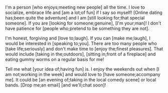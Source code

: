 I'm a person [who enjoys;meeting new people] all the time. I love to socialize, embrace life and [am a lot;of fun] if I say so myself! [Online dating has;been quite the adventure] and I am [still looking for;that special someone]. If you are [looking for someone;genuine], [I'm your;man]! I don't have patience for [people who;pretend to be something they are not].

I'm honest, forgiving and [love to;laugh]. If you can [make me;laugh], I would be interested in [speaking to;you]. There are too many people who [take life;seriously] and don't make time to [enjoy the;finest pleasures]. That would include [taking in the;outdoors], [sitting in;front of a fireplace] and eating gummy worms on a regular basis for me!

Tell me what [your idea of;having fun] is. I enjoy the weekends out when [I am not;working in the week] and would love to [have someone;accompany me]. It could be [an evening of;taking in the local comedy scene] or local bands. [Drop me;an email] [and we'll;chat soon]!
